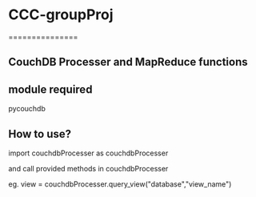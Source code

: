 # CCC-groupProj
===============

CouchDB Processer and MapReduce functions
-----------------------------------------

module required
---------------

pycouchdb

How to use?
-------------
import couchdbProcesser as couchdbProcesser

and call provided methods in couchdbProcesser

eg. view = couchdbProcesser.query_view("database","view_name")
